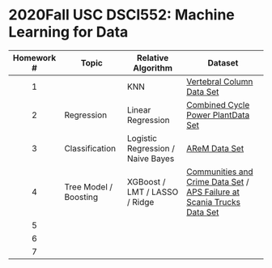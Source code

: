 # 2020Fall USC DSCI552: Machine Learning for Data

| Homework # | Topic                 | Relative Algorithm                | Dataset                                                      |
| :--------: | --------------------- | --------------------------------- | ------------------------------------------------------------ |
|     1      |                       | KNN                               | [Vertebral Column Data Set](http://archive.ics.uci.edu/ml/datasets/vertebral+column#) |
|     2      | Regression            | Linear Regression                 | [Combined Cycle Power PlantData Set](https://archive.ics.uci.edu/ml/datasets/combined+cycle+power+plant) |
|     3      | Classification        | Logistic Regression / Naive Bayes | [AReM Data Set](https://archive.ics.uci.edu/ml/datasets/Activity+Recognition+system+based+on+Multisensor+data+fusion+(AReM)) |
|     4      | Tree Model / Boosting | XGBoost / LMT / LASSO / Ridge     | [Communities and Crime Data Set](http://archive.ics.uci.edu/ml/datasets/communities+and+crime) / [APS Failure at Scania Trucks Data Set](https://archive.ics.uci.edu/ml/datasets/APS+Failure+at+Scania+Trucks) |
|     5      |                       |                                   |                                                              |
|     6      |                       |                                   |                                                              |
|     7      |                       |                                   |                                                              |

